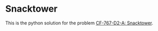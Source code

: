 # Snacktower
This is the python solution for the problem [CF-767-D2-A: Snacktower](https://codeforces.com/problemset/problem/767/A).
